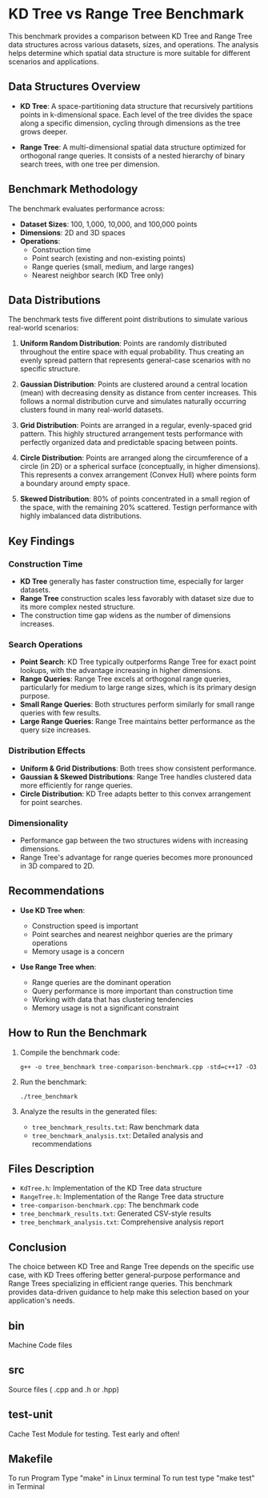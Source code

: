# KD Tree vs Range Tree Benchmark

This benchmark provides a  comparison between KD Tree and Range Tree data structures across various datasets, sizes, and operations. The analysis helps determine which spatial data structure is more suitable for different scenarios and applications.

## Data Structures Overview

- **KD Tree**: A space-partitioning data structure that recursively partitions points in k-dimensional space. Each level of the tree divides the space along a specific dimension, cycling through dimensions as the tree grows deeper.

- **Range Tree**: A multi-dimensional spatial data structure optimized for orthogonal range queries. It consists of a nested hierarchy of binary search trees, with one tree per dimension.

## Benchmark Methodology

The benchmark evaluates performance across:

- **Dataset Sizes**: 100, 1,000, 10,000, and 100,000 points
- **Dimensions**: 2D and 3D spaces
- **Operations**:
  - Construction time
  - Point search (existing and non-existing points)
  - Range queries (small, medium, and large ranges)
  - Nearest neighbor search (KD Tree only)

## Data Distributions

The benchmark tests five different point distributions to simulate various real-world scenarios:

1. **Uniform Random Distribution**: Points are randomly distributed throughout the entire space with equal probability. Thus creating an evenly spread pattern that represents general-case scenarios with no specific structure.

2. **Gaussian Distribution**: Points are clustered around a central location (mean) with decreasing density as distance from center increases. This follows a normal distribution curve and simulates naturally occurring clusters found in many real-world datasets.

3. **Grid Distribution**: Points are arranged in a regular, evenly-spaced grid pattern. This highly structured arrangement tests performance with perfectly organized data and predictable spacing between points.

4. **Circle Distribution**: Points are arranged along the circumference of a circle (in 2D) or a spherical surface (conceptually, in higher dimensions). This represents a convex arrangement (Convex Hull) where points form a boundary around empty space.

5. **Skewed Distribution**: 80% of points concentrated in a small region of the space, with the remaining 20% scattered. Testign performance with highly imbalanced data distributions.

## Key Findings

### Construction Time

- **KD Tree** generally has faster construction time, especially for larger datasets.
- **Range Tree** construction scales less favorably with dataset size due to its more complex nested structure.
- The construction time gap widens as the number of dimensions increases.

### Search Operations

- **Point Search**: KD Tree typically outperforms Range Tree for exact point lookups, with the advantage increasing in higher dimensions.
- **Range Queries**: Range Tree excels at orthogonal range queries, particularly for medium to large range sizes, which is its primary design purpose.
- **Small Range Queries**: Both structures perform similarly for small range queries with few results.
- **Large Range Queries**: Range Tree maintains better performance as the query size increases.

### Distribution Effects

- **Uniform & Grid Distributions**: Both trees show consistent performance.
- **Gaussian & Skewed Distributions**: Range Tree handles clustered data more efficiently for range queries.
- **Circle Distribution**: KD Tree adapts better to this convex arrangement for point searches.

### Dimensionality

- Performance gap between the two structures widens with increasing dimensions.
- Range Tree's advantage for range queries becomes more pronounced in 3D compared to 2D.

## Recommendations

- **Use KD Tree when**:
  - Construction speed is important
  - Point searches and nearest neighbor queries are the primary operations
  - Memory usage is a concern

- **Use Range Tree when**:
  - Range queries are the dominant operation
  - Query performance is more important than construction time
  - Working with data that has clustering tendencies
  - Memory usage is not a significant constraint

## How to Run the Benchmark

1. Compile the benchmark code:
   ```
   g++ -o tree_benchmark tree-comparison-benchmark.cpp -std=c++17 -O3
   ```

2. Run the benchmark:
   ```
   ./tree_benchmark
   ```

3. Analyze the results in the generated files:
   - `tree_benchmark_results.txt`: Raw benchmark data
   - `tree_benchmark_analysis.txt`: Detailed analysis and recommendations

## Files Description

- `KdTree.h`: Implementation of the KD Tree data structure
- `RangeTree.h`: Implementation of the Range Tree data structure
- `tree-comparison-benchmark.cpp`: The benchmark code
- `tree_benchmark_results.txt`: Generated CSV-style results
- `tree_benchmark_analysis.txt`: Comprehensive analysis report

## Conclusion

The choice between KD Tree and Range Tree depends on the specific use case, with KD Trees offering better general-purpose performance and Range Trees specializing in efficient range queries. This benchmark provides data-driven guidance to help make this selection based on your application's needs.


##  bin
Machine Code files

## src
Source files ( .cpp and .h or .hpp)

## test-unit
Cache Test Module for testing. Test early and often!
## Makefile
To run Program Type "make" in Linux terminal
To run test type "make test" in Terminal
